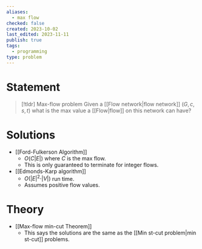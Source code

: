 ```yaml
---
aliases:
  - max flow
checked: false
created: 2023-10-02
last_edited: 2023-11-11
publish: true
tags:
  - programming
type: problem
---
```

# Statement

> [!tldr] Max-flow problem
> Given a [[Flow network|flow network]] $(G, c, s, t)$ what is the max value a [[Flow|flow]] on this network can have?

# Solutions
- [[Ford-Fulkerson Algorithm]]
	- $O(C \vert E \vert)$ where $C$ is the max flow.
	- This is only guaranteed to terminate for integer flows.
- [[Edmonds-Karp algorithm]]
	- $O(\vert E \vert^2 \cdot \vert V \vert)$ run time.
	- Assumes positive flow values.

# Theory

- [[Max-flow min-cut Theorem]]
	- This says the solutions are the same as the [[Min st-cut problem|min st-cut]] problems.
